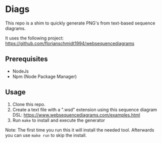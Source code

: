 # Diags

This repo is a shim to quickly generate PNG's from text-based sequence diagrams.

It uses the following project: https://github.com/florianschmidt1994/websequencediagrams

## Prerequisites

* NodeJs
* Npm (Node Package Manager)

## Usage

1. Clone this repo.
2. Create a text file with a ".wsd" extension using this sequence diagram DSL:
https://www.websequencediagrams.com/examples.html
3. Run `make` to install and execute the generator

Note: The first time you run this it will install the needed tool. 
      Afterwards you can use `make run` to skip the install.
